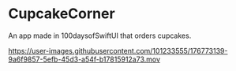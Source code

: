# CupcakeCorner

An app made in 100daysofSwiftUI that orders cupcakes. 




https://user-images.githubusercontent.com/101233555/176773139-9a6f9857-5efb-45d3-a54f-b17815912a73.mov



